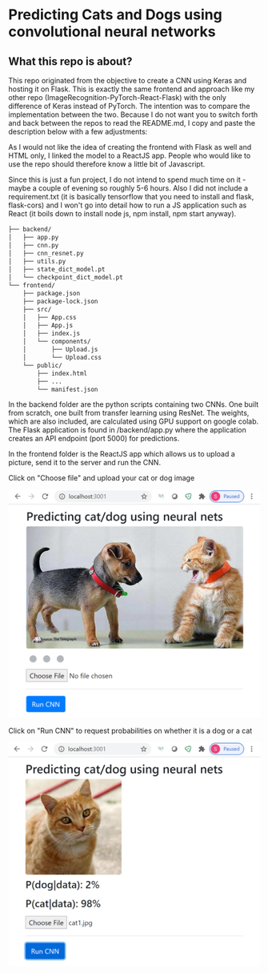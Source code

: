# Predicting Cats and Dogs using convolutional neural networks

## What this repo is about?

This repo originated from the objective to create a CNN using Keras and hosting it on Flask.
This is exactly the same frontend and approach like my other repo (ImageRecognition-PyTorch-React-Flask) with the only difference of Keras instead of PyTorch. The intention was to compare the implementation between the two. Because I do not want you to switch forth and back between the repos to read the README.md, I copy and paste the description below with a few adjustments:

As I would not like the idea of creating the frontend with Flask as well and HTML only, I linked the model to a ReactJS app.
People who would like to use the repo should therefore know a little bit of Javascript.

Since this is just a fun project, I do not intend to spend much time on it - maybe a couple of evening so roughly 5-6 hours.
Also I did not include a requirement.txt (it is basically tensorflow that you need to install and flask, flask-cors) and I won't go into detail how to run a JS application such as React (it boils down to install node js, npm install, npm start anyway).

```
├── backend/
│   ├── app.py
│   ├── cnn.py
│   ├── cnn_resnet.py
│   ├── utils.py
│   ├── state_dict_model.pt
│   └── checkpoint_dict_model.pt
└── frontend/
    ├── package.json
    ├── package-lock.json
    ├── src/
    │   ├── App.css
    │   ├── App.js
    │   ├── index.js
    │   └── components/
    │       ├── Upload.js
    │       └── Upload.css
    └── public/
        ├── index.html
        ├── ...
        └── manifest.json
```

In the backend folder are the python scripts containing two CNNs. One built from scratch, one built from transfer learning using ResNet. The weights, which are also included, are calculated using GPU support on google colab. The Flask application is found in /backend/app.py where the application creates an API endpoint (port 5000) for predictions.

In the frontend folder is the ReactJS app which allows us to upload a picture, send it to the server and run the CNN.

Click on "Choose file" and upload your cat or dog image

<img src = "/docs/FrontEndtool.png">

Click on "Run CNN" to request probabilities on whether it is a dog or a cat

<img src = "/docs/FrontEndtool2.png">
